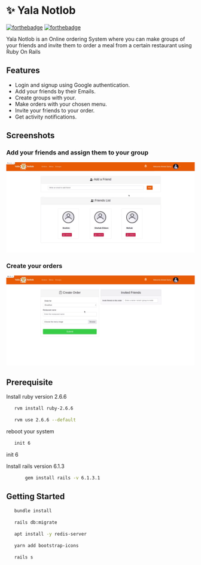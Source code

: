 # :sparkles: Yala Notlob

[![forthebadge](https://forthebadge.com/images/badges/made-with-ruby.svg)](https://forthebadge.com)
[![forthebadge](https://forthebadge.com/images/badges/built-with-love.svg)](https://forthebadge.com) 

Yala Notlob is an Online ordering System where you can make groups of your friends and invite them to order a meal from a certain restaurant using Ruby On Rails


## Features

* Login and signup using Google authentication.
* Add your friends by their Emails.
* Create groups with your.
* Make orders with your chosen menu.
* Invite your friends to your order.
* Get activity notifications.


## Screenshots

### Add your friends and assign them to your group
  ![terminal screenshot](https://raw.githubusercontent.com/ShehabEl-DeenAlalkamy/Yala-Notlob/master/friends.gif)
  
### Create your orders  
  ![terminal screenshot](https://raw.githubusercontent.com/ShehabEl-DeenAlalkamy/Yala-Notlob/master/createOrder.gif)
  
 
## Prerequisite  

Install ruby version 2.6.6
 ```sh
    rvm install ruby-2.6.6
 ```
 ```sh
    rvm use 2.6.6 --default
 ```
reboot your system 
 ```sh
    init 6
 ```
init 6

Install rails version 6.1.3
 ```sh
        gem install rails -v 6.1.3.1
 ```

## Getting Started

 ```sh
    bundle install
 ```
 
 ```sh
    rails db:migrate
 ```
 
 ```sh
    apt install -y redis-server
 ```

 ```sh
    yarn add bootstrap-icons
 ```
 
 ```sh
    rails s
 ```
